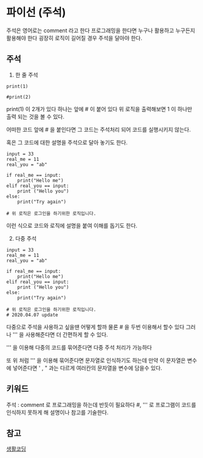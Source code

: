 # 파이선 (주석)

주석은 영어로는 comment 라고 한다 프로그래밍을 한다면 누구나 활용하고 누구든지 활용해야 한다 굉장히 로직이 길어질 경우 주석을 달아야 한다.

## 주석

1. 한 줄 주석

```
print(1)

#print(2)
```

print(1) 이 2개가 있다 하나는 앞에 # 이 붙어 있다 위 로직을 출력해보면 1 이 하나만 출력 되는 것을 볼 수 있다.

어떠한 코드 앞에 # 을 붙인다면 그 코드는 주석처리 되어 코드를 실행시키지 않는다.

혹은 그 코드에 대한 설명을 주석으로 달아 놓기도 한다.

```
input = 33
real_me = 11 
real_you = "ab"

if real_me == input:
	print("Hello me")
elif real_you == input:
	print ("Hello you")
else:
	print("Try again")

# 위 로직은 로그인을 하기위한 로직입니다.
``` 

이런 식으로 코드와 로직에 설명을 붙여 이해를 돕기도 한다.

2. 다중 주석

```
input = 33
real_me = 11
real_you = "ab"

if real_me == input:
	print("Hello me")
elif real_you == input:
	print ("Hello you")
else:
	print("Try again")

# 위 로직은 로그인을 하기위한 로직입니다.
# 2020.04.07 update

```

다중으로 주석을 사용하고 싶을땐 어떻게 할까 물론 # 을 두번 이용해서 할수 있다 그러나 ''' 을 사용해준다면 더 간편하게 할 수 있다.

''' 을 이용해 다중의 코드를 묶어준다면 다중 주석 처리가 가능하다

또 위 처럼 ''' 을 이용해 묶어준다면 문자열로 인식하기도 하는데 만약 이 문자열은 변수에 넣어준다면 ' , " 과는 다르게 여러칸의 문자열을 변수에 담을수 있다.

## 키워드

주석 : comment 로 프로그래밍을 하는데 반듯이 필요하다 #, ''' 로  프로그램이 코드를 인식하지 못하게 해 설명이나 참고를 기술한다.



## 참고
[생활코딩](https://opentutorials.org/course/1750/9626)





